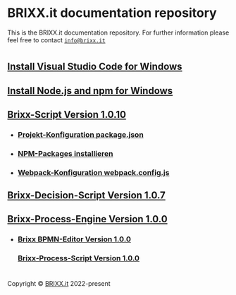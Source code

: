 # BRIXX.it documentation repository

This is the BRIXX.it documentation repository. For further information please feel free to contact [`info@brixx.it`](info@brixx.it)

#

## [Install Visual Studio Code for Windows](./docs/VSCode-install.md)

## [Install Node.js and npm for Windows](./docs/Nodejs-install.md)

## [Brixx-Script Version 1.0.10](./brixx-script/README.md)

-   ### [Projekt-Konfiguration package.json](./docs/NPM-config.md)
-   ### [NPM-Packages installieren](./docs/NPM-install.md)
-   ### [Webpack-Konfiguration webpack.config.js](./docs/Webpack-config.md)

## [Brixx-Decision-Script Version 1.0.7](./brixx-decision-script/README.md)

## [Brixx-Process-Engine Version 1.0.0](./brixx-process-engine/README.md)

-   ### [Brixx BPMN-Editor Version 1.0.0](./brixx-bpmn-editor/README.md)
    ### [Brixx-Process-Script Version 1.0.0](./brixx-process-script/README.md)


#

Copyright © [BRIXX.it](http://www.brixx.it) 2022-present
